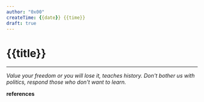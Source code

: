 ```yaml
---
author: "0x00"
createTime: {{date}} {{time}}
draft: true
---
```


# {{title}}


---
*Value your freedom or you will lose it, teaches history. Don't bother us with politics, respond those who don't want to learn.*

**references**



